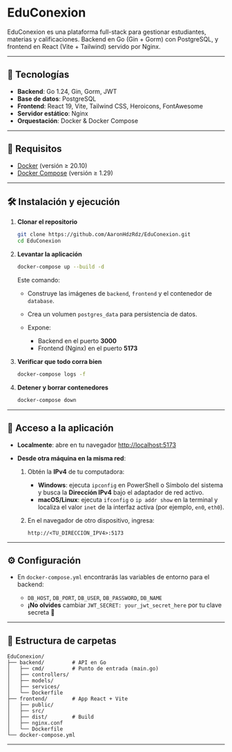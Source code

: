 # EduConexion

EduConexion es una plataforma full-stack para gestionar estudiantes, materias y calificaciones.
Backend en Go (Gin + Gorm) con PostgreSQL, y frontend en React (Vite + Tailwind) servido por Nginx.

---

## 🔧 Tecnologías

* **Backend**: Go 1.24, Gin, Gorm, JWT
* **Base de datos**: PostgreSQL
* **Frontend**: React 19, Vite, Tailwind CSS, Heroicons, FontAwesome
* **Servidor estático**: Nginx
* **Orquestación**: Docker & Docker Compose

---

## 🚀 Requisitos

* [Docker](https://www.docker.com/get-started) (versión ≥ 20.10)
* [Docker Compose](https://docs.docker.com/compose/install/) (versión ≥ 1.29)

---

## 🛠️ Instalación y ejecución

1. **Clonar el repositorio**

   ```bash
   git clone https://github.com/AaronHdzRdz/EduConexion.git
   cd EduConexion
   ```

2. **Levantar la aplicación**

   ```bash
   docker-compose up --build -d
   ```

   Este comando:

   * Construye las imágenes de `backend`, `frontend` y el contenedor de `database`.
   * Crea un volumen `postgres_data` para persistencia de datos.
   * Expone:

     * Backend en el puerto **3000**
     * Frontend (Nginx) en el puerto **5173**

3. **Verificar que todo corra bien**

   ```bash
   docker-compose logs -f
   ```

4. **Detener y borrar contenedores**

   ```bash
   docker-compose down
   ```

---

## 🔗 Acceso a la aplicación

* **Localmente**: abre en tu navegador [http://localhost:5173](http://localhost:5173)

* **Desde otra máquina en la misma red**:

  1. Obtén la **IPv4** de tu computadora:

     * **Windows**: ejecuta `ipconfig` en PowerShell o Símbolo del sistema y busca la **Dirección IPv4** bajo el adaptador de red activo.
     * **macOS/Linux**: ejecuta `ifconfig` o `ip addr show` en la terminal y localiza el valor `inet` de la interfaz activa (por ejemplo, `en0`, `eth0`).
  2. En el navegador de otro dispositivo, ingresa:

     ```
     http://<TU_DIRECCIÓN_IPV4>:5173
     ```

---

## ⚙️ Configuración

* En `docker-compose.yml` encontrarás las variables de entorno para el backend:

  * `DB_HOST`, `DB_PORT`, `DB_USER`, `DB_PASSWORD`, `DB_NAME`
  * **¡No olvides** cambiar `JWT_SECRET: your_jwt_secret_here` por tu clave secreta 🤫

---

## 📂 Estructura de carpetas

```
EduConexion/
├── backend/         # API en Go
│   ├── cmd/         # Punto de entrada (main.go)
│   ├── controllers/
│   ├── models/
│   ├── services/
│   └── Dockerfile
├── frontend/        # App React + Vite
│   ├── public/
│   ├── src/
│   ├── dist/        # Build
│   ├── nginx.conf
│   └── Dockerfile
└── docker-compose.yml
```

---
